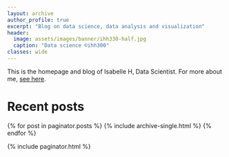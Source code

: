 ```yaml
---
layout: archive
author_profile: true
excerpt: "Blog on data science, data analysis and visualization"
header:
  image: assets/images/banner/ihh330-half.jpg
  caption: "Data science ©ihh300"
classes: wide
---
```


This is the homepage and blog of Isabelle H, Data Scientist. 
For more about me, <a href="/about/" style="text-decoration: underline">see here</a>.

Recent posts
====================

{% for post in paginator.posts %}
  {% include archive-single.html %}
{% endfor %}

{% include paginator.html %}
